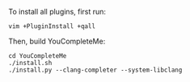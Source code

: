 To install all plugins, first run:

```
vim +PluginInstall +qall
```

Then, build YouCompleteMe:

```
cd YouCompleteMe
./install.sh
./install.py --clang-completer --system-libclang
```
